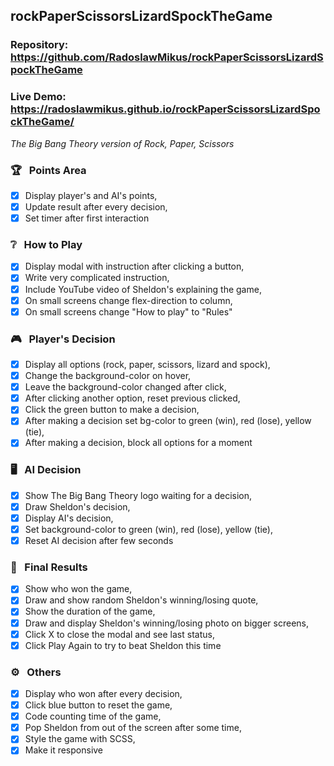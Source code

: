 ## rockPaperScissorsLizardSpockTheGame

### Repository: https://github.com/RadoslawMikus/rockPaperScissorsLizardSpockTheGame
### Live Demo: https://radoslawmikus.github.io/rockPaperScissorsLizardSpockTheGame/

_The Big Bang Theory version of Rock, Paper, Scissors_

### 🏆 &nbsp; Points Area

- [X] Display player's and AI's points,
- [X] Update result after every decision,
- [X] Set timer after first interaction

### ❔ &nbsp; How to Play

- [X] Display modal with instruction after clicking a button,
- [X] Write very complicated instruction,
- [X] Include YouTube video of Sheldon's explaining the game,
- [X] On small screens change flex-direction to column,
- [X] On small screens change "How to play" to "Rules"

### 🎮 &nbsp; Player's Decision

- [X] Display all options (rock, paper, scissors, lizard and spock),
- [X] Change the background-color on hover,
- [X] Leave the background-color changed after click,
- [X] After clicking another option, reset previous clicked,
- [X] Click the green button to make a decision,
- [X] After making a decision set bg-color to green (win), red (lose), yellow (tie),
- [X] After making a decision, block all options for a moment

### 🖥 &nbsp; AI Decision

- [X] Show The Big Bang Theory logo waiting for a decision,
- [X] Draw Sheldon's decision,
- [X] Display AI's decision,
- [X] Set background-color to green (win), red (lose), yellow (tie),
- [X] Reset AI decision after few seconds

### 🥇 &nbsp; Final Results

- [X] Show who won the game,
- [X] Draw and show random Sheldon's winning/losing quote,
- [X] Show the duration of the game,
- [X] Draw and display Sheldon's winning/losing photo on bigger screens,
- [X] Click X to close the modal and see last status,
- [X] Click Play Again to try to beat Sheldon this time

### ⚙️ &nbsp; Others

- [X] Display who won after every decision,
- [X] Click blue button to reset the game,
- [X] Code counting time of the game,
- [X] Pop Sheldon from out of the screen after some time,
- [X] Style the game with SCSS,
- [X] Make it responsive
